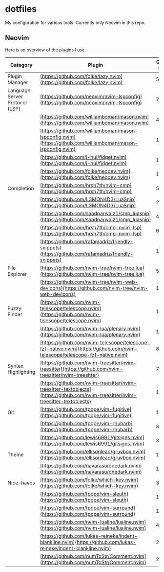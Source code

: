 # dotfiles
My configuration for various tools. Currently only Neovim in this repo.

## Neovim
Here is an overview of the plugins I use.

| Category                       | Plugin                                                                                                                           | GitHub Stars |
| ------------------------------ | -------------------------------------------------------------------------------------------------------------------------------- | ------------ |
| Plugin Manager                 | [https://github.com/folke/lazy.nvim](https://github.com/folke/lazy.nvim)                                                         | 5,600        |
| Language Server Protocol (LSP) | [https://github.com/neovim/nvim-lspconfig](https://github.com/neovim/nvim-lspconfig)                                             | 7,700        |
|                                | [https://github.com/williamboman/mason.nvim](https://github.com/williamboman/mason.nvim)                                         | 4,800        |
|                                | [https://github.com/williamboman/mason-lspconfig.nvim](https://github.com/williamboman/mason-lspconfig.nvim)                     | 1,300        |
|                                | [https://github.com/j-hui/fidget.nvim](https://github.com/j-hui/fidget.nvim)                                                     | 1,200        |
|                                | [https://github.com/folke/neodev.nvim](https://github.com/folke/neodev.nvim)                                                     | 1,200        |
| Completion                     | [https://github.com/hrsh7th/nvim-cmp](https://github.com/hrsh7th/nvim-cmp)                                                       | 5,500        |
|                                | [https://github.com/L3MON4D3/LuaSnip](https://github.com/L3MON4D3/LuaSnip)                                                       | 2,100        |
|                                | [https://github.com/saadparwaiz1/cmp_luasnip](https://github.com/saadparwaiz1/cmp_luasnip)                                       | 413          |
|                                | [https://github.com/hrsh7th/cmp-nvim-lsp](https://github.com/hrsh7th/cmp-nvim-lsp)                                               | 657          |
|                                | [https://github.com/rafamadriz/friendly-snippets](https://github.com/rafamadriz/friendly-snippets)                               | 1,200        |
| File Explorer                  | [https://github.com/nvim-tree/nvim-tree.lua](https://github.com/nvim-tree/nvim-tree.lua)                                         | 5,200        |
|                                | [https://github.com/nvim-tree/nvim-web-devicons](https://github.com/nvim-tree/nvim-web-devicons)                                 | 1,300        |
| Fuzzy Finder                   | [https://github.com/nvim-telescope/telescope.nvim](https://github.com/nvim-telescope/telescope.nvim)                             | 10,500       |
|                                | [https://github.com/nvim-lua/plenary.nvim](https://github.com/nvim-lua/plenary.nvim)                                             | 1,700        |
|                                | [https://github.com/nvim-telescope/telescope-fzf-native.nvim](https://github.com/nvim-telescope/telescope-fzf-native.nvim)       | 868          |
| Syntax Highlighting            | [https://github.com/nvim-treesitter/nvim-treesitter](https://github.com/nvim-treesitter/nvim-treesitter)                         | 7,200        |
|                                | [https://github.com/nvim-treesitter/nvim-treesitter-textobjects](https://github.com/nvim-treesitter/nvim-treesitter-textobjects) | 1,300        |
| Git                            | [https://github.com/tpope/vim-fugitive](https://github.com/tpope/vim-fugitive)                                                   | 17,800       |
|                                | [https://github.com/tpope/vim-rhubarb](https://github.com/tpope/vim-rhubarb)                                                     | 824          |
|                                | [https://github.com/lewis6991/gitsigns.nvim](https://github.com/lewis6991/gitsigns.nvim)                                         | 3,300        |
| Theme                          | [https://github.com/ellisonleao/gruvbox.nvim](https://github.com/ellisonleao/gruvbox.nvim)                                       | 1,100        |
|                                | [https://github.com/navarasu/onedark.nvim](https://github.com/navarasu/onedark.nvim)                                             | 1,000        |
| Nice-haves                     | [https://github.com/folke/which-key.nvim](https://github.com/folke/which-key.nvim)                                               | 3,100        |
|                                | [https://github.com/tpope/vim-sleuth](https://github.com/tpope/vim-sleuth)                                                       | 1,600        |
|                                | [https://github.com/tpope/vim-surround](https://github.com/tpope/vim-surround)                                                   | 12,200       |
|                                | [https://github.com/nvim-lualine/lualine.nvim](https://github.com/nvim-lualine/lualine.nvim)                                     | 4,000        |
|                                | [https://github.com/lukas-reineke/indent-blankline.nvim](https://github.com/lukas-reineke/indent-blankline.nvim)                 | 2,900        |
|                                | [https://github.com/numToStr/Comment.nvim](https://github.com/numToStr/Comment.nvim)                                             | 2,500        |
